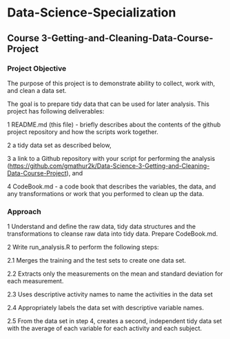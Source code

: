 # Data-Science-Specialization

## Course 3-Getting-and-Cleaning-Data-Course-Project

### Project Objective
The purpose of this project is to demonstrate ability to collect, work with, and clean a data set. 

The goal is to prepare tidy data that can be used for later analysis. This project has following deliverables:

1 README.md (this file) - briefly describes about the contents of the github project repository and how the scripts work together.

2 a tidy data set as described below, 

3 a link to a Github repository with your script for performing the analysis
   (https://github.com/gmathur2k/Data-Science-3-Getting-and-Cleaning-Data-Course-Project), 
and 

4 CodeBook.md - a code book that describes the variables, the data, and any transformations or work that you performed to clean up the data.

### Approach

1 Understand and define the raw data, tidy data structures and the transformations to cleanse raw data into tidy data. Prepare CodeBook.md.

2 Write run_analysis.R to perform the following steps:

2.1 Merges the training and the test sets to create one data set.

2.2 Extracts only the measurements on the mean and standard deviation for each measurement. 

2.3 Uses descriptive activity names to name the activities in the data set

2.4 Appropriately labels the data set with descriptive variable names. 

2.5 From the data set in step 4, creates a second, independent tidy data set with the average of each variable for each activity and each subject.



